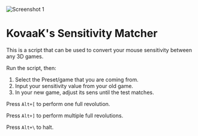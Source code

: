 ![Screenshot 1](https://i.redd.it/5ipsw0w702e11.png)

# KovaaK's Sensitivity Matcher

This is a script that can be used to convert your mouse sensitivity between any 3D games.

Run the script, then:

1) Select the Preset/game that you are coming from.
2) Input your sensitivity value from your old game.
3) In your new game, adjust its sens until the test matches.

Press `Alt+[` to perform one full revolution.

Press `Alt+]` to perform multiple full revolutions.

Press `Alt+\` to halt.
